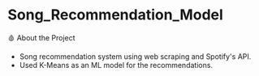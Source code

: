 # Song_Recommendation_Model
<aside>
🩸 About the Project

- Song recommendation system using web scraping and Spotify's API.
- Used K-Means as an ML model for the recommendations.
</aside>
